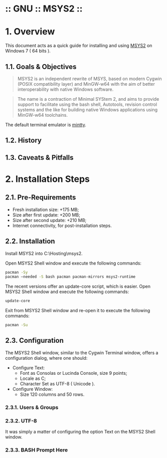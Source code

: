 :: GNU :: MSYS2 ::
==================

# 1. Overview

This document acts as a quick guide for installing and using [MSYS2](https://msys2.github.io/) on Windows 7 ( 64 bits ).

## 1.1. Goals & Objectives

> MSYS2 is an independent rewrite of MSYS, based on modern Cygwin (POSIX compatibility layer) and MinGW-w64 with the aim of better interoperability with native Windows software.

> The name is a contraction of Minimal SYStem 2, and aims to provide support to facilitate using the bash shell, Autotools, revision control systems and the like for building native Windows applications using MinGW-w64 toolchains.

The default terminal emulator is [mintty](https://code.google.com/p/mintty/).

## 1.2. History

## 1.3. Caveats & Pitfalls

# 2. Installation Steps

## 2.1. Pre-Requirements

- Fresh installation size: +175 MB;
- Size after first update: +200 MB;
- Size after second update: +210 MB;
- Internet connectivity, for post-installation steps.

## 2.2. Installation

Install MSYS2 into C:\Hosting\msys2\.

Open MSYS2 Shell window and execute the following commands:

```bash
pacman -Sy
pacman —needed -S bash pacman pacman-mirrors msys2-runtime
```

The recent versions offer an update-core script, which is easier. Open MSYS2 Shell window and execute the following commands:

```bash
update-core
```

Exit from MSYS2 Shell window and re-open it to execute the following commands:

```bash
pacman -Su
```

## 2.3. Configuration

The MSYS2 Shell window, similar to the Cygwin Terminal window, offers a configuration dialog, where one should:

- Configure Text:
  - Font as Consolas or Lucinda Console, size 9 points;
  - Locale as C;
  - Character Set as UTF-8 ( Unicode ).
- Configure Window:
  - Size 120 columns and 50 rows.

### 2.3.1. Users & Groups

### 2.3.2. UTF-8

It was simply a matter of configuring the option Text on the MSYS2 Shell window.

### 2.3.3. BASH Prompt Here

